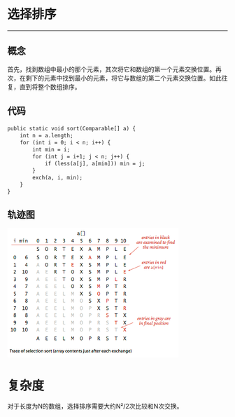 # 选择排序

---

## 概念

首先，找到数组中最小的那个元素，其次将它和数组的第一个元素交换位置。再次，在剩下的元素中找到最小的元素，将它与数组的第二个元素交换位置。如此往复，直到将整个数组排序。

## 代码

```
public static void sort(Comparable[] a) {
    int n = a.length;
    for (int i = 0; i < n; i++) {
        int min = i;
        for (int j = i+1; j < n; j++) {
            if (less(a[j], a[min])) min = j;
        }
        exch(a, i, min);
    }
}
```

## 轨迹图

![](/assets/sort/selection_trace.png)

# 复杂度

对于长度为N的数组，选择排序需要大约N²/2次比较和N次交换。

